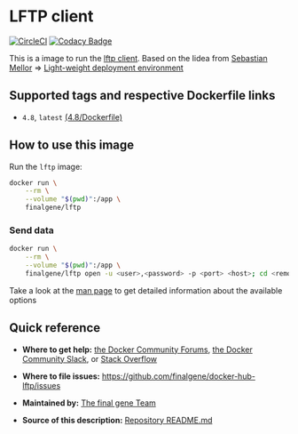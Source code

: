 # LFTP client
[![CircleCI](https://circleci.com/gh/final-gene/docker-hub-lftp/tree/master.svg?style=svg)](https://circleci.com/gh/final-gene/docker-hub-lftp/tree/master) [![Codacy Badge](https://api.codacy.com/project/badge/Grade/4cf4be3e6d6540c0a1c0d72a239ae01b)](https://www.codacy.com/app/final-gene/docker-hub-lftp?utm_source=github.com&amp;utm_medium=referral&amp;utm_content=final-gene/docker-hub-lftp&amp;utm_campaign=Badge_Grade)

This is a image to run the [lftp client](https://lftp.yar.ru).
Based on the Iidea from [Sebastian Mellor](https://github.com/sebble/docker-images) => [Light-weight deployment environment](https://github.com/sebble/docker-images/tree/master/deploy)

## Supported tags and respective Dockerfile links
* `4.8`, `latest` [(4.8/Dockerfile)](https://github.com/finalgene/docker-hub-lftp/blob/master/4.8/Dockerfile)

## How to use this image
Run the `lftp` image:

```bash
docker run \
    --rm \
    --volume "$(pwd)":/app \
    finalgene/lftp
```

### Send data
```bash
docker run \
    --rm \
    --volume "$(pwd)":/app \
    finalgene/lftp open -u <user>,<password> -p <port> <host>; cd <remote directory>; mirror --reverse --verbose=3 <local directory>
```

Take a look at the [man page](https://lftp.yar.ru/lftp-man.html) to get detailed information about the available options

## Quick reference
* **Where to get help:**
[the Docker Community Forums](https://forums.docker.com), [the Docker Community Slack](https://blog.docker.com/2016/11/introducing-docker-community-directory-docker-community-slack), or [Stack Overflow](https://stackoverflow.com/search?tab=newest&q=docker)

* **Where to file issues:**
https://github.com/finalgene/docker-hub-lftp/issues

* **Maintained by:**
[The final gene Team](https://github.com/finalgene)

* **Source of this description:**
[Repository README.md](https://github.com/finalgene/docker-hub-lftp/blob/master/README.md)
